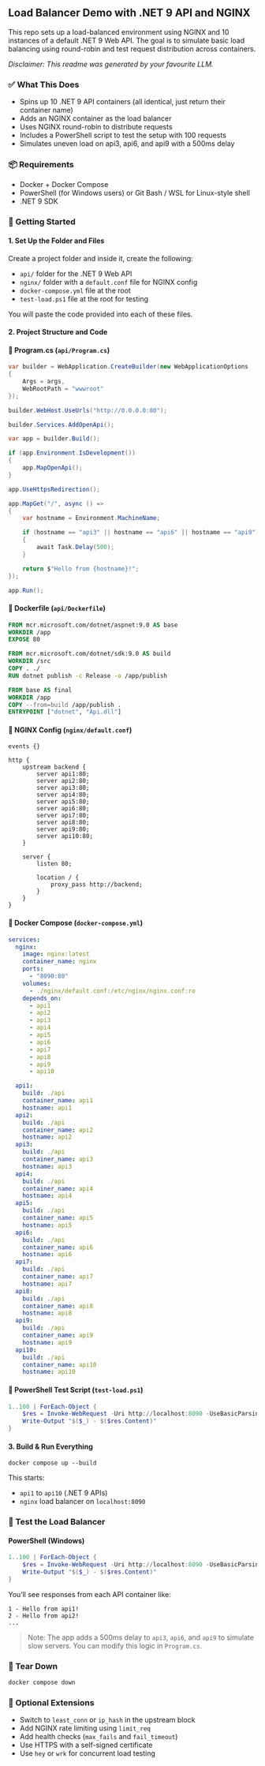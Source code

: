 ## Load Balancer Demo with .NET 9 API and NGINX

This repo sets up a load-balanced environment using NGINX and 10 instances of a default .NET 9 Web API. The goal is to simulate basic load balancing using round-robin and test request distribution across containers.

*_Disclaimer: This readme was generated by your favourite LLM._*
### ✅ What This Does
- Spins up 10 .NET 9 API containers (all identical, just return their container name)
- Adds an NGINX container as the load balancer
- Uses NGINX round-robin to distribute requests
- Includes a PowerShell script to test the setup with 100 requests
- Simulates uneven load on api3, api6, and api9 with a 500ms delay

### 📦 Requirements

- Docker + Docker Compose
- PowerShell (for Windows users) or Git Bash / WSL for Linux-style shell
- .NET 9 SDK

### 🚀 Getting Started

#### 1. Set Up the Folder and Files
Create a project folder and inside it, create the following:
- `api/` folder for the .NET 9 Web API
- `nginx/` folder with a `default.conf` file for NGINX config
- `docker-compose.yml` file at the root
- `test-load.ps1` file at the root for testing

You will paste the code provided into each of these files.

#### 2. Project Structure and Code

#### 🔹 Program.cs (`api/Program.cs`)
```csharp
var builder = WebApplication.CreateBuilder(new WebApplicationOptions
{
    Args = args,
    WebRootPath = "wwwroot"
});

builder.WebHost.UseUrls("http://0.0.0.0:80");

builder.Services.AddOpenApi();

var app = builder.Build();

if (app.Environment.IsDevelopment())
{
    app.MapOpenApi();
}

app.UseHttpsRedirection();

app.MapGet("/", async () =>
{
    var hostname = Environment.MachineName;

    if (hostname == "api3" || hostname == "api6" || hostname == "api9")
    {
        await Task.Delay(500);
    }

    return $"Hello from {hostname}!";
});

app.Run();
```
#### 🔹 Dockerfile (`api/Dockerfile`)
```dockerfile
FROM mcr.microsoft.com/dotnet/aspnet:9.0 AS base
WORKDIR /app
EXPOSE 80

FROM mcr.microsoft.com/dotnet/sdk:9.0 AS build
WORKDIR /src
COPY . ./
RUN dotnet publish -c Release -o /app/publish

FROM base AS final
WORKDIR /app
COPY --from=build /app/publish .
ENTRYPOINT ["dotnet", "Api.dll"]
```

#### 🔹 NGINX Config (`nginx/default.conf`)
```nginx
events {}

http {
    upstream backend {
        server api1:80;
        server api2:80;
        server api3:80;
        server api4:80;
        server api5:80;
        server api6:80;
        server api7:80;
        server api8:80;
        server api9:80;
        server api10:80;
    }

    server {
        listen 80;

        location / {
            proxy_pass http://backend;
        }
    }
}
```
#### 🔹 Docker Compose (`docker-compose.yml`)
```yaml
services:
  nginx:
    image: nginx:latest
    container_name: nginx
    ports:
      - "8090:80"
    volumes:
      - ./nginx/default.conf:/etc/nginx/nginx.conf:ro
    depends_on:
      - api1
      - api2
      - api3
      - api4
      - api5
      - api6
      - api7
      - api8
      - api9
      - api10

  api1:
    build: ./api
    container_name: api1
    hostname: api1
  api2:
    build: ./api
    container_name: api2
    hostname: api2
  api3:
    build: ./api
    container_name: api3
    hostname: api3
  api4:
    build: ./api
    container_name: api4
    hostname: api4
  api5:
    build: ./api
    container_name: api5
    hostname: api5
  api6:
    build: ./api
    container_name: api6
    hostname: api6
  api7:
    build: ./api
    container_name: api7
    hostname: api7
  api8:
    build: ./api
    container_name: api8
    hostname: api8
  api9:
    build: ./api
    container_name: api9
    hostname: api9
  api10:
    build: ./api
    container_name: api10
    hostname: api10
```
#### 🔹 PowerShell Test Script (`test-load.ps1`)
```powershell
1..100 | ForEach-Object {
    $res = Invoke-WebRequest -Uri http://localhost:8090 -UseBasicParsing
    Write-Output "$($_) - $($res.Content)"
}
```

#### 3. Build & Run Everything

```
docker compose up --build
```

This starts:
- `api1` to `api10` (.NET 9 APIs)
- `nginx` load balancer on `localhost:8090`

### 🧪 Test the Load Balancer

#### PowerShell (Windows)
```powershell
1..100 | ForEach-Object {
    $res = Invoke-WebRequest -Uri http://localhost:8090 -UseBasicParsing
    Write-Output "$($_) - $($res.Content)"
}
```

You’ll see responses from each API container like:
```
1 - Hello from api1!
2 - Hello from api2!
...
```

> Note: The app adds a 500ms delay to `api3`, `api6`, and `api9` to simulate slow servers. You can modify this logic in `Program.cs`.

### 🧼 Tear Down
```bash
docker compose down
```

### 📍 Optional Extensions
- Switch to `least_conn` or `ip_hash` in the upstream block
- Add NGINX rate limiting using `limit_req`
- Add health checks (`max_fails` and `fail_timeout`)
- Use HTTPS with a self-signed certificate
- Use `hey` or `wrk` for concurrent load testing

